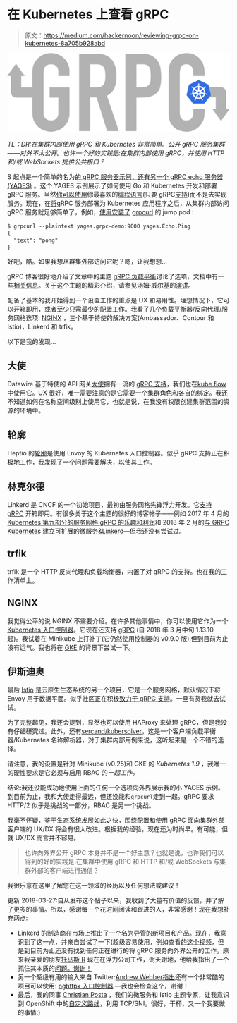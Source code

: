 # 在 Kubernetes 上查看 gRPC

> 原文：<https://medium.com/hackernoon/reviewing-grpc-on-kubernetes-8a705b928abd>

![](img/efff0197a691f2c43c3d7b7a16528045.png)

*TL；DR:在集群内部使用 gRPC 和 Kubernetes 非常简单。公开 gRPC 服务集群——对外不太公开。也许一个好的实践是:在集群内部使用 gRPC，并使用 HTTP 和/或 WebSockets 提供公共接口？*

S 起点是一个简单的名为[的 gRPC 服务器示例，还有另一个 gRPC echo 服务器(YAGES)](https://github.com/mhausenblas/yages) 。这个 YAGES 示例展示了如何使用 Go 和 Kubernetes 开发和部署 gRPC 服务。当然[你可以使用](https://github.com/mhausenblas/yages#develop)你最喜欢的[编程语言](https://hackernoon.com/tagged/programming)(只要 gRPC[支持](https://grpc.io/docs/))而不是去实现服务。现在，在[将](https://github.com/mhausenblas/yages#as-an-kubernetes-app)gRPC 服务部署为 Kubernetes 应用程序之后，从集群内部访问 gRPC 服务就足够简单了，例如，[使用安装了](https://github.com/mhausenblas/yages#from-inside-the-cluster) [grpcurl](https://github.com/fullstorydev/grpcurl) 的 jump pod :

```
$ grpcurl --plaintext yages.grpc-demo:9000 yages.Echo.Ping
{
  "text": "pong"
}
```

好吧，酷。如果我想从群集外部访问它呢？嗯，让我想想…

gRPC 博客很好地介绍了文章中的主题 [gRPC 负载平衡](https://grpc.io/blog/loadbalancing)讨论了选项，文档中有一些[相关信息](https://github.com/grpc/grpc/blob/master/doc/load-balancing.md)。关于这个主题的精彩介绍，请参见汤姆·威尔基的[演讲](https://www.slideshare.net/kausalco/grpc-kubernetes)。

配备了基本的我开始得到一个设置工作的重点是 UX 和易用性。理想情况下，它可以开箱即用，或者至少只需最少的配置工作。我看了几个负载平衡器/反向代理/服务网格选项: [NGINX](https://hackernoon.com/tagged/nginx) ，三个基于特使的解决方案(Ambassador、Contour 和 Istio)，Linkerd 和 trfik。

以下是我的发现…

## 大使

Datawire 基于特使的 API 网关[大使](https://www.getambassador.io/)拥有一流的 [gRPC 支持](https://www.getambassador.io/user-guide/grpc)，我们也在[kube flow](https://github.com/kubeflow/kubeflow/issues/154)中使用它。UX 很好，唯一需要注意的是它需要一个集群角色和各自的绑定。我还不知道如何在名称空间级别上使用它，也就是说，在我没有权限创建集群范围的资源的环境中。

## 轮廓

Heptio 的[轮廓](https://github.com/heptio/contour)是使用 Envoy 的 Kubernetes 入口控制器。似乎 gRPC 支持正在积极地工作，我发现了一个[问题](https://github.com/heptio/contour/issues/15)需要解决，以使其工作。

## 林克尔德

Linkerd 是 CNCF 的一个初始项目，最初由服务网格先锋浮力开发。它[支持 gRPC](https://linkerd.io/features/grpc/) 开箱即用。有很多关于这个主题的很好的博客帖子——例如 2017 年 4 月的[Kubernetes 第九部分的服务网格:gRPC 的乐趣和利润](https://buoyant.io/2017/04/19/a-service-mesh-for-kubernetes-part-ix-grpc-for-fun-and-profit/)和 2018 年 2 月的[与 GRPC Kubernetes 建立可扩展的微服务&Linkerd](/@riknauta/building-scalable-micro-services-with-kubernetes-grpc-linkerd-7ccafd179599)—但我还没有尝试过。

## trfik

trfik 是一个 HTTP 反向代理和负载均衡器，内置了对 gRPC 的支持。也在我的工作清单上。

## NGINX

我觉得公平的说 NGINX 不需要介绍。在许多其他事情中，你可以使用它作为一个 [Kubernetes 入口控制器](https://github.com/kubernetes/ingress-nginx)。它现在还支持 [gRPC](https://www.nginx.com/blog/nginx-1-13-10-grpc/) (自 2018 年 3 月中旬 1.13.10 起)。我试着在 Minikube 上打补丁(它仍然使用控制器的 v0.9.0 版),但到目前为止没有运气。我也将在 [GKE](https://cloud.google.com/endpoints/docs/grpc/get-started-grpc-kubernetes-engine) 的背景下尝试一下。

## 伊斯迪奥

最后 [Istio](https://istio.io/) 是云原生生态系统的另一个项目，它是一个服务网格，默认情况下将 Envoy 用于数据平面。似乎社区正在积极[致力于 gRPC 支持](https://github.com/istio/issues/issues/87)。一旦有货我就去试试。

为了完整起见，我还会提到，显然也可以使用 HAProxy 来处理 gRPC，但是我没有仔细研究过。此外，还有[sercand/kubersolver](https://github.com/sercand/kuberesolver)，这是一个客户端负载平衡器/Kubernetes 名称解析器，对于集群内部用例来说，这听起来是一个不错的选择。

请注意，我的设置是针对 Minikube (v0.25)和 GKE 的 *Kubernetes 1.9* ，我唯一的硬性要求是它必须与启用 RBAC 的*一起工作。*

结论:我还没能成功地使用上面的任何一个选项向外界展示我的小 YAGES 示例。到目前为止，我和大使走得最远，但还没能和`grpcurl`走到一起。gRPC 要求 HTTP/2 似乎是挑战的一部分，RBAC 是另一个挑战。

我毫不怀疑，鉴于生态系统发展如此之快，围绕配置和使用 gRPC 面向集群外部客户端的 UX/DX 将会有很大改进。根据我的经验，现在还为时尚早。有可能，但就 UX/DX 而言并不容易。

> 也许向外界公开 gRPC 本身并不是一个好主意？也就是说，也许我们可以得到的好的实践是:在集群中使用 gRPC 和 HTTP 和/或 WebSockets 与集群外部的客户端进行通信？

我很乐意在这里了解您在这一领域的经历以及任何想法或建议！

更新 2018-03-27:自从发布这个帖子以来，我收到了大量有价值的反馈，并了解了更多的事情。所以，感谢每一个花时间阅读和跟进的人，非常感谢！现在我想补充两点:

*   Linkerd 的制造商在市场上推出了一个名为[导管](https://conduit.io/)的新项目和产品。现在，我意识到了这一点，并亲自尝试了一下(超级容易使用，例如查看[的这个视频](https://www.youtube.com/watch?v=--b641eQ7U8)，但是到目前为止还没有找到任何正在进行的将 gRPC 服务向外界公开的工作。原来我亲爱的朋友[托马斯 R](https://github.com/grampelberg) 现在在浮力公司工作，谢天谢地，他给我指出了一个抓住其本质的[问题。谢谢！](https://github.com/runconduit/conduit/issues/629)
*   另一个超级有用的输入来自 Twitter:[Andrew Webber](https://twitter.com/andrewvwebber/)[指出](https://twitter.com/andrewvwebber/status/978392651471970306)还有一个非常酷的项目可以使用: [nghttpx 入口控制器](https://github.com/zlabjp/nghttpx-ingress-lb) —我也会检查这个，谢谢！
*   最后，我的同事 [Christian Posta](https://twitter.com/christianposta) ，我们的微服务和 Istio 主题专家，让我意识到 OpenShift 中的[自定义路线](https://blog.zhaw.ch/icclab/openshift-custom-router-with-tcpsni-support/)，利用 TCP/SNI。很好，干杯，又一个我要做的事情:)